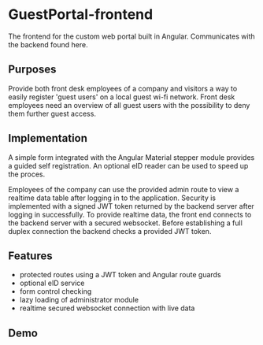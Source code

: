 # GuestPortal-frontend

The frontend for the custom web portal built in Angular. Communicates with the backend found here. 

## Purposes

Provide both front desk employees of a company and visitors a way to easily register 'guest users' on a local guest wi-fi network. 
Front desk employees need an overview of all guest users with the possibility to deny them further guest access. 

## Implementation

A simple form integrated with the Angular Material stepper module provides a guided self registration. An optional eID reader can be used to speed up the proces. 

Employees of the company can use the provided admin route to view a realtime data table after logging in to the application. 
Security is implemented with a signed JWT token returned by the backend server after logging in successfully. To provide realtime data, the front end connects to the backend server with a secured websocket. Before establishing a full duplex connection the backend checks a provided JWT token. 

## Features

* protected routes using a JWT token and Angular route guards
* optional eID service 
* form control checking 
* lazy loading of administrator module
* realtime secured websocket connection with live data

## Demo
